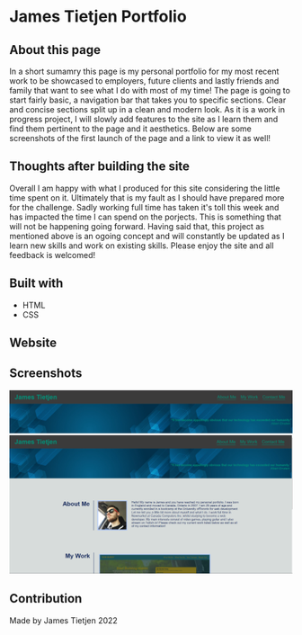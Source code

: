 # James Tietjen Portfolio

## About this page

In a short sumamry this page is my personal portfolio for my most recent work to be showcased to employers, future clients and lastly friends and family that want to see what I do with most of my time!
The page is going to start fairly basic, a navigation bar that takes you to specific sections. Clear and concise sections split up in a clean and modern look. 
As it is a work in progress project, I will slowly add features to the site as I learn them and find them pertinent to the page and it aesthetics.
Below are some screenshots of the first launch of the page and a link to view it as well!

## Thoughts after building the site
Overall I am happy with what I produced for this site considering the little time spent on it. Ultimately that is my fault as I should have prepared more for the challenge. Sadly working full time has taken it's toll this week and has impacted the time I 
can spend on the porjects. This is something that will not be happening going forward.
Having said that, this project as mentioned above is an ogoing concept and will constantly be updated as I learn new skills and work on existing skills. Please enjoy the site and all feedback is welcomed!

## Built with
* HTML
* CSS

## Website

## Screenshots
![Portfolio Screenshot 1](./Screenshots/Portfolio%20screen%20shot.png)
![Portfolio Screenshot 2](./Screenshots/Portfolio%20screen%20shot%202.png)

## Contribution
Made by James Tietjen
2022